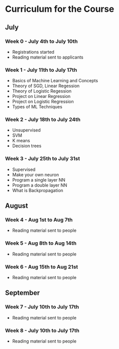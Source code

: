 # Curriculum for the Course

## July
### Week 0 - July 4th to July 10th
- Registrations started
- Reading material sent to applicants

### Week 1 - July 11th to July 17th
- Basics of Machine Learning and Concepts
- Theory of SGD, Linear Regession
- Theory of Logistic Regession
- Project on Linear Regression
- Project on Logistic Regression
- Types of ML Techniques

### Week 2 - July 18th to July 24th
- Unsupervised
- SVM
- K means
- Decision trees

### Week 3 - July 25th to July 31st
- Supervised
- Make your own neuron
- Program a single layer NN
- Program a double layer NN
- What is Backpropagation

## August
### Week 4 - Aug 1st to Aug 7th
- Reading material sent to people

### Week 5 - Aug 8th to Aug 14th
- Reading material sent to people

### Week 6 - Aug 15th to Aug 21st
- Reading material sent to people

## September
### Week 7 - July 10th to July 17th
- Reading material sent to people

### Week 8 - July 10th to July 17th
- Reading material sent to people